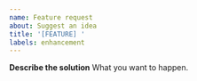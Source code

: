 ```yaml
---
name: Feature request
about: Suggest an idea
title: '[FEATURE] '
labels: enhancement
---
```


**Describe the solution**
What you want to happen.
